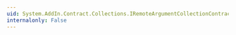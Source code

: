 ```yaml
---
uid: System.AddIn.Contract.Collections.IRemoteArgumentCollectionContract.GetCount
internalonly: False
---
```

